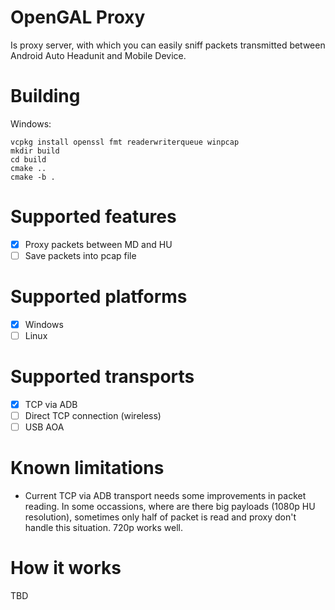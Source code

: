 # OpenGAL Proxy
Is proxy server, with which you can easily sniff packets transmitted between Android Auto Headunit and Mobile Device. 

# Building

Windows:
```
vcpkg install openssl fmt readerwriterqueue winpcap
mkdir build
cd build
cmake ..
cmake -b .
```

# Supported features

- [X] Proxy packets between MD and HU
- [ ] Save packets into pcap file

# Supported platforms

- [X] Windows
- [ ] Linux

# Supported transports

- [X] TCP via ADB
- [ ] Direct TCP connection (wireless)
- [ ] USB AOA

# Known limitations

- Current TCP via ADB transport needs some improvements in packet reading. In some occassions, where are there big payloads (1080p HU resolution),
sometimes only half of packet is read and proxy don't handle this situation. 720p works well.

# How it works

TBD
